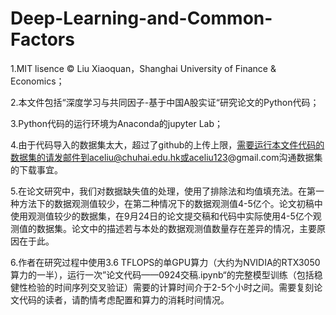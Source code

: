 # Deep-Learning-and-Common-Factors

1.MIT lisence © Liu  Xiaoquan，Shanghai University of Finance & Economics；

2.本文件包括“深度学习与共同因子-基于中国A股实证“研究论文的Python代码；

3.Python代码的运行环境为Anaconda的jupyter Lab；

4.由于代码导入的数据集太大，超过了github的上传上限，需要运行本文件代码的数据集的请发邮件到aceliu@chuhai.edu.hk或aceliu123@gmail.com沟通数据集的下载事宜。

5.在论文研究中，我们对数据缺失值的处理，使用了排除法和均值填充法。在第一种方法下的数据观测值较少，在第二种情况下的数据观测值4-5亿个。论文初稿中使用观测值较少的数据集，在9月24日的论文提交稿和代码中实际使用4-5亿个观测值的数据集。论文中的描述若与本处的数据观测值数量存在差异的情况，主要原因在于此。

6.作者在研究过程中使用3.6 TFLOPS的单GPU算力（大约为NVIDIA的RTX3050算力的一半），运行一次”论文代码——0924交稿.ipynb“的完整模型训练（包括稳健性检验的时间序列交叉验证）需要的计算时间介于2-5个小时之间。需要复刻论文代码的读者，请酌情考虑配置和算力的消耗时间情况。

